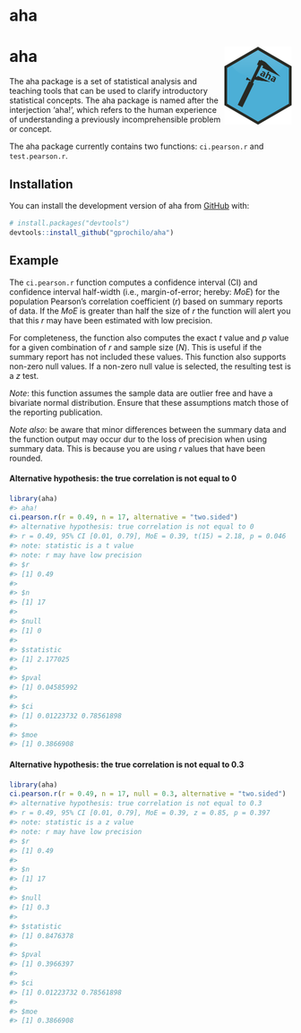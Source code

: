 
<!-- README.md is generated from README.Rmd. Please edit that file -->

# aha

<!-- badges: start -->

# aha <img src='man/figures/logo.png' align="right" height="138.5" />

<!-- badges: end -->

The aha package is a set of statistical analysis and teaching tools that
can be used to clarify introductory statistical concepts. The aha
package is named after the interjection ‘aha\!’, which refers to the
human experience of understanding a previously incomprehensible problem
or concept.

The aha package currently contains two functions: `ci.pearson.r` and
`test.pearson.r`.

## Installation

<!-- You can install the released version of aha from [CRAN](https://CRAN.R-project.org) with: -->

<!-- ``` r -->

<!-- install.packages("aha") -->

<!-- ``` -->

You can install the development version of aha from
[GitHub](https://github.com/gprochilo) with:

``` r
# install.packages("devtools")
devtools::install_github("gprochilo/aha")
```

## Example

The `ci.pearson.r` function computes a confidence interval (CI) and
confidence interval half-width (i.e., margin-of-error; hereby: *MoE*)
for the population Pearson’s correlation coefficient (*r*) based on
summary reports of data. If the *MoE* is greater than half the size of
*r* the function will alert you that this *r* may have been estimated
with low precision.

For completeness, the function also computes the exact *t* value and *p*
value for a given combination of *r* and sample size (*N*). This is
useful if the summary report has not included these values. This
function also supports non-zero null values. If a non-zero null value is
selected, the resulting test is a *z* test.

*Note*: this function assumes the sample data are outlier free and have
a bivariate normal distribution. Ensure that these assumptions match
those of the reporting publication.

*Note also*: be aware that minor differences between the summary data
and the function output may occur dur to the loss of precision when
using summary data. This is because you are using *r* values that have
been rounded.

#### Alternative hypothesis: the true correlation is not equal to 0

``` r
library(aha)
#> aha!
ci.pearson.r(r = 0.49, n = 17, alternative = "two.sided")
#> alternative hypothesis: true correlation is not equal to 0 
#> r = 0.49, 95% CI [0.01, 0.79], MoE = 0.39, t(15) = 2.18, p = 0.046 
#> note: statistic is a t value 
#> note: r may have low precision
#> $r
#> [1] 0.49
#> 
#> $n
#> [1] 17
#> 
#> $null
#> [1] 0
#> 
#> $statistic
#> [1] 2.177025
#> 
#> $pval
#> [1] 0.04585992
#> 
#> $ci
#> [1] 0.01223732 0.78561898
#> 
#> $moe
#> [1] 0.3866908
```

#### Alternative hypothesis: the true correlation is not equal to 0.3

``` r
library(aha)
ci.pearson.r(r = 0.49, n = 17, null = 0.3, alternative = "two.sided")
#> alternative hypothesis: true correlation is not equal to 0.3 
#> r = 0.49, 95% CI [0.01, 0.79], MoE = 0.39, z = 0.85, p = 0.397 
#> note: statistic is a z value 
#> note: r may have low precision
#> $r
#> [1] 0.49
#> 
#> $n
#> [1] 17
#> 
#> $null
#> [1] 0.3
#> 
#> $statistic
#> [1] 0.8476378
#> 
#> $pval
#> [1] 0.3966397
#> 
#> $ci
#> [1] 0.01223732 0.78561898
#> 
#> $moe
#> [1] 0.3866908
```

<!-- What is special about using `README.Rmd` instead of just `README.md`? You can include R chunks like so: -->

<!-- ```{r cars} -->

<!-- summary(cars) -->

<!-- ``` -->

<!-- You'll still need to render `README.Rmd` regularly, to keep `README.md` up-to-date. -->

<!-- You can also embed plots, for example: -->

<!-- ```{r pressure, echo = FALSE} -->

<!-- plot(pressure) -->

<!-- ``` -->

<!-- In that case, don't forget to commit and push the resulting figure files, so they display on GitHub! -->
